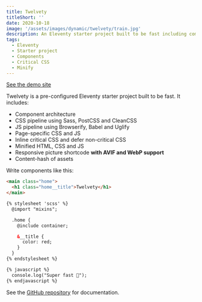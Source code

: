 ```yaml
---
title: Twelvety
titleShort: ''
date: 2020-10-18
image: '/assets/images/dynamic/twelvety/train.jpg'
description: An Eleventy starter project built to be fast including component architecture and pipelines for CSS and JavaScript
tags:
  - Eleventy
  - Starter project
  - Components
  - Critical CSS
  - Minify
---
```


[See the demo site](https://twelvety.netlify.app)

Twelvety is a pre-configured Eleventy starter project built to be fast. It includes:

- Component architecture
- CSS pipeline using Sass, PostCSS and CleanCSS
- JS pipeline using Browserify, Babel and Uglify
- Page-specific CSS and JS
- Inline critical CSS and defer non-critical CSS
- Minified HTML, CSS and JS
- Responsive picture shortcode **with AVIF and WebP support**
- Content-hash of assets

Write components like this:

<!-- prettier-ignore-start -->
```html
<main class="home">
  <h1 class="home__title">Twelvety</h1>
</main>

{% stylesheet 'scss' %}
  @import "mixins";

  .home {
    @include container;

    &__title {
      color: red;
    }
  }
{% endstylesheet %}

{% javascript %}
  console.log("Super fast 💨");
{% endjavascript %}
```
<!-- prettier-ignore-end -->

See the [GitHub repository](https://github.com/gregives/twelvety) for documentation.
